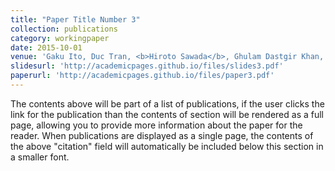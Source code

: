 ```yaml
---
title: "Paper Title Number 3"
collection: publications
category: workingpaper
date: 2015-10-01
venue: 'Gaku Ito, Duc Tran, <b>Hiroto Sawada</b>, Ghulam Dastgir Khan, and Yuichiro Yoshida (2025) "Pain, Attitudes, and (In)action: Divergent Legacies of Herbicidal Warfare in Vietnam."'
slidesurl: 'http://academicpages.github.io/files/slides3.pdf'
paperurl: 'http://academicpages.github.io/files/paper3.pdf'
---
```


The contents above will be part of a list of publications, if the user clicks the link for the publication than the contents of section will be rendered as a full page, allowing you to provide more information about the paper for the reader. When publications are displayed as a single page, the contents of the above "citation" field will automatically be included below this section in a smaller font.
